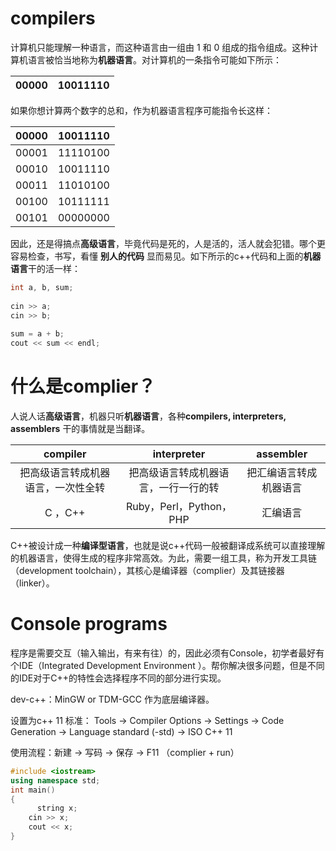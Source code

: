 # compilers

计算机只能理解一种语言，而这种语言由一组由 1 和 0 组成的指令组成。这种计算机语言被恰当地称为**机器语言**。对计算机的一条指令可能如下所示：

| 00000 | 10011110 |
| ----- | -------- |

如果你想计算两个数字的总和，作为机器语言程序可能指令长这样：

| 00000 | 10011110 |
| ----- | -------- |
| 00001 | 11110100 |
| 00010 | 10011110 |
| 00011 | 11010100 |
| 00100 | 10111111 |
| 00101 | 00000000 |

因此，还是得搞点**高级语言**，毕竟代码是死的，人是活的，活人就会犯错。哪个更容易检查，书写，看懂 **别人的代码** 显而易见。如下所示的c++代码和上面的**机器语言**干的活一样：

```c++
int a, b, sum;
     
cin >> a;
cin >> b;
             
sum = a + b;
cout << sum << endl;
```

# 什么是complier？

人说人话**高级语言**，机器只听**机器语言**，各种**compilers, interpreters, assemblers** 干的事情就是当翻译。

|              compiler              |             interpreter              |       assembler        |
| :--------------------------------: | :----------------------------------: | :--------------------: |
| 把高级语言转成机器语言，一次性全转 | 把高级语言转成机器语言，一行一行的转 | 把汇编语言转成机器语言 |
|              C ，C++               |       Ruby，Perl，Python，PHP        |        汇编语言        |

C++被设计成一种**编译型语言**，也就是说c++代码一般被翻译成系统可以直接理解的机器语言，使得生成的程序非常高效。为此，需要一组工具，称为开发工具链（development toolchain），其核心是编译器（complier）及其链接器（linker）。

# Console programs

程序是需要交互（输入输出，有来有往）的，因此必须有Console，初学者最好有个IDE（Integrated Development Environment ）。帮你解决很多问题，但是不同的IDE对于C++的特性会选择程序不同的部分进行实现。

dev-c++：MinGW or TDM-GCC 作为底层编译器。

设置为c++ 11 标准： Tools -> Compiler Options -> Settings -> Code Generation -> Language standard (-std) -> ISO C++ 11

使用流程：新建 -> 写码 -> 保存 -> F11 （complier + run）

```c++
#include <iostream>
using namespace std;
int main()
{
	  string x;
  	cin >> x;
  	cout << x;
}
```

